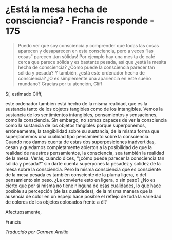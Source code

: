 # ¿Está la mesa hecha de consciencia? - Francis responde - 175

>Puedo ver que soy consciencia y comprender que todas las cosas aparecen y desaparecen en esta consciencia, pero a veces “las cosas” parecen ¡tan sólidas! Por ejemplo hay una mesita de café cerca que parece sólida y es bastante pesada, así que ¿está la mesita hecha de consciencia? ¿Cómo puede la consciencia parecer tan sólida y pesada? Y también, ¿está este ordenador hecho de consciencia? ¿O es simplemente una apariencia en este sueño mundano? Gracias por tu atención, Cliff

Sí, estimado Cliff, 

este ordenador también está hecho de la misma realidad, que es la sustancia tanto de los objetos tangibles como de los intangibles. Vemos la sustancia de los sentimientos intangibles, pensamientos y sensaciones, como la consciencia. Sin embargo, no somos capaces de ver la consciencia como la sustancia de los objetos tangibles porque superponemos, erróneamente, la tangibilidad sobre su sustancia, de la misma forma que superponemos una cualidad tipo pensamiento sobre la consciencia. Cuando nos damos cuenta de estas dos superposiciones inadvertidas, cesan y quedamos completamente abiertos a la posibilidad de que la realidad de nuestros pensamientos, la consciencia, sea también la realidad de la mesa. Verás, cuando dices, “¿cómo puede parecer la consciencia tan sólida y pesada?” sin darte cuenta superpones la pesadez y solidez de la mesa sobre la consciencia. Pero la misma consciencia que es consciente de la mesa pesada es también consciente de la pluma ligera, o del pensamiento sin peso. ¿La convierte esto en ligera, o sin peso? ¿No es cierto que por sí misma no tiene ninguna de esas cualidades, lo que hace posible su percepción (de las cualidades), de la misma manera que la ausencia de color en un espejo hace posible el reflejo de toda la variedad de colores de los objetos colocados frente a él?

Afectuosamente,

Francis

_Traducido por Carmen Areitio_